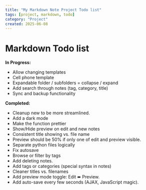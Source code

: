 ```yaml
---
title: "My Markdown Note Project Todo list"
tags: [project, markdown, todo]
category: "Project"
created: 2025-06-08
---
```


# Markdown Todo list

**In Progress:**
- Allow changing templates
- Cell phone template
- Expandable folder / subfolders = collapse / expand
- Add search through notes (tag, category, title)
- Sync and backup functionality


**Completed:**
- Cleanup new to be more streamlined.
- Add a dark mode
- Make the function prettier
- Show/Hide preview on edit and new notes
- Consistent title showing vs. file name
- Preview should be 50% if only one of edit and preview visible.
- Separate python files logically
- Fix autosave
- Browse or filter by tags
- Add deleting notes.
- Add tags or categories (special syntax in notes)
- Cleaner titles vs. filenames
- Add preview mode toggle: Edit ⬌ Preview.
- Add auto-save every few seconds (AJAX, JavaScript magic).
